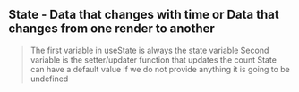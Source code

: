 ## State - Data that changes with time or Data that changes from one render to another

> The first variable in useState is always the state variable
> Second variable is the setter/updater function that updates the count
> State can have a default value if we do not provide anything it is going to be undefined
